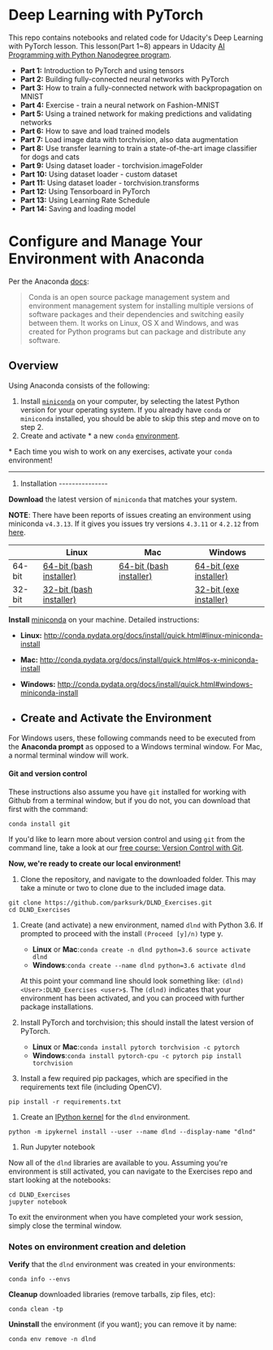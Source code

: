 Deep Learning with PyTorch
==========================

This repo contains notebooks and related code for Udacity's Deep Learning with PyTorch lesson. This lesson(Part 1~8) appears in Udacity [AI Programming with Python Nanodegree program](https://www.udacity.com/course/ai-programming-python-nanodegree--nd089).

-	**Part 1:** Introduction to PyTorch and using tensors
-	**Part 2:** Building fully-connected neural networks with PyTorch
-	**Part 3:** How to train a fully-connected network with backpropagation on MNIST
-	**Part 4:** Exercise - train a neural network on Fashion-MNIST
-	**Part 5:** Using a trained network for making predictions and validating networks
-	**Part 6:** How to save and load trained models
-	**Part 7:** Load image data with torchvision, also data augmentation
-	**Part 8:** Use transfer learning to train a state-of-the-art image classifier for dogs and cats
-	**Part 9:** Using dataset loader - torchvision.imageFolder
-	**Part 10:** Using dataset loader - custom dataset
-	**Part 11:** Using dataset loader - torchvision.transforms
-	**Part 12:** Using Tensorboard in PyTorch
-	**Part 13:** Using Learning Rate Schedule
-	**Part 14:** Saving and loading model

Configure and Manage Your Environment with Anaconda
===================================================

Per the Anaconda [docs](http://conda.pydata.org/docs):

> Conda is an open source package management system and environment management system for installing multiple versions of software packages and their dependencies and switching easily between them. It works on Linux, OS X and Windows, and was created for Python programs but can package and distribute any software.

Overview
--------

Using Anaconda consists of the following:

1.	Install [`miniconda`](http://conda.pydata.org/miniconda.html) on your computer, by selecting the latest Python version for your operating system. If you already have `conda` or `miniconda` installed, you should be able to skip this step and move on to step 2.
2.	Create and activate * a new `conda` [environment](http://conda.pydata.org/docs/using/envs.html).

\* Each time you wish to work on any exercises, activate your `conda` environment!

---

1.	Installation ---------------

**Download** the latest version of `miniconda` that matches your system.

**NOTE**: There have been reports of issues creating an environment using miniconda `v4.3.13`. If it gives you issues try versions `4.3.11` or `4.2.12` from [here](https://repo.continuum.io/miniconda/).

|        | Linux                                                                                            | Mac                                                                                               | Windows                                                                                            |
|--------|--------------------------------------------------------------------------------------------------|---------------------------------------------------------------------------------------------------|----------------------------------------------------------------------------------------------------|
| 64-bit | [64-bit (bash installer)](https://repo.continuum.io/miniconda/Miniconda3-latest-Linux-x86_64.sh) | [64-bit (bash installer)](https://repo.continuum.io/miniconda/Miniconda3-latest-MacOSX-x86_64.sh) | [64-bit (exe installer)](https://repo.continuum.io/miniconda/Miniconda3-latest-Windows-x86_64.exe) |
| 32-bit | [32-bit (bash installer)](https://repo.continuum.io/miniconda/Miniconda3-latest-Linux-x86.sh)    |                                                                                                   | [32-bit (exe installer)](https://repo.continuum.io/miniconda/Miniconda3-latest-Windows-x86.exe)    |

**Install** [miniconda](http://conda.pydata.org/miniconda.html) on your machine. Detailed instructions:

-	**Linux:** http://conda.pydata.org/docs/install/quick.html#linux-miniconda-install
-	**Mac:** http://conda.pydata.org/docs/install/quick.html#os-x-miniconda-install
-	**Windows:** http://conda.pydata.org/docs/install/quick.html#windows-miniconda-install

-	Create and Activate the Environment
	-----------------------------------

For Windows users, these following commands need to be executed from the **Anaconda prompt** as opposed to a Windows terminal window. For Mac, a normal terminal window will work.

#### Git and version control

These instructions also assume you have `git` installed for working with Github from a terminal window, but if you do not, you can download that first with the command:

```
conda install git
```

If you'd like to learn more about version control and using `git` from the command line, take a look at our [free course: Version Control with Git](https://www.udacity.com/course/version-control-with-git--ud123).

**Now, we're ready to create our local environment!**

1.	Clone the repository, and navigate to the downloaded folder. This may take a minute or two to clone due to the included image data.

```
git clone https://github.com/parksurk/DLND_Exercises.git
cd DLND_Exercises
```

1.	Create (and activate) a new environment, named `dlnd` with Python 3.6. If prompted to proceed with the install `(Proceed [y]/n)` type y.

	-	**Linux** or **Mac**:`
		conda create -n dlnd python=3.6
		source activate dlnd
		`
	-	**Windows**:`
		conda create --name dlnd python=3.6
		activate dlnd
		`

	At this point your command line should look something like: `(dlnd) <User>:DLND_Exercises <user>$`. The `(dlnd)` indicates that your environment has been activated, and you can proceed with further package installations.

2.	Install PyTorch and torchvision; this should install the latest version of PyTorch.

	-	**Linux** or **Mac**:`
		conda install pytorch torchvision -c pytorch
		`
	-	**Windows**:`
		conda install pytorch-cpu -c pytorch
		pip install torchvision
		`

3.	Install a few required pip packages, which are specified in the requirements text file (including OpenCV).

```
pip install -r requirements.txt
```

1.	Create an [IPython kernel](http://ipython.readthedocs.io/en/stable/install/kernel_install.html) for the `dlnd` environment.  

```
python -m ipykernel install --user --name dlnd --display-name "dlnd"
```

1.	Run Jupyter notebook

Now all of the `dlnd` libraries are available to you. Assuming you're environment is still activated, you can navigate to the Exercises repo and start looking at the notebooks:

```
cd DLND_Exercises
jupyter notebook
```

To exit the environment when you have completed your work session, simply close the terminal window.

### Notes on environment creation and deletion

**Verify** that the `dlnd` environment was created in your environments:

```
conda info --envs
```

**Cleanup** downloaded libraries (remove tarballs, zip files, etc):

```
conda clean -tp
```

**Uninstall** the environment (if you want); you can remove it by name:

```
conda env remove -n dlnd
```
